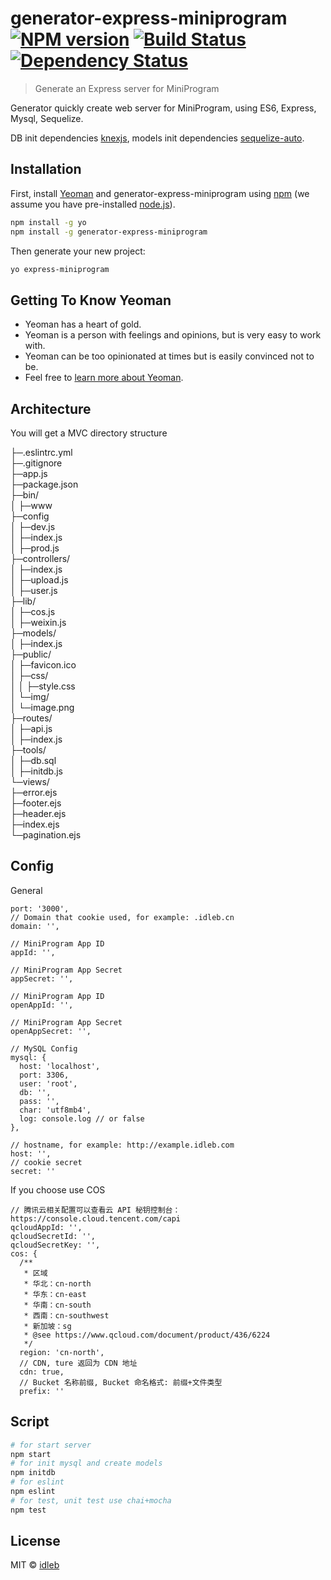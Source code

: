 # generator-express-miniprogram [![NPM version][npm-image]][npm-url] [![Build Status][travis-image]][travis-url] [![Dependency Status][daviddm-image]][daviddm-url]
> Generate an Express server for MiniProgram

Generator quickly create web server for MiniProgram, using ES6, Express, Mysql, Sequelize.

DB init dependencies [knexjs](http://knexjs.org/), models init dependencies [sequelize-auto](https://www.npmjs.com/package/sequelize-auto).

## Installation

First, install [Yeoman](http://yeoman.io) and generator-express-miniprogram using [npm](https://www.npmjs.com/) (we assume you have pre-installed [node.js](https://nodejs.org/)).

```bash
npm install -g yo
npm install -g generator-express-miniprogram
```

Then generate your new project:

```bash
yo express-miniprogram
```

## Getting To Know Yeoman

 * Yeoman has a heart of gold.
 * Yeoman is a person with feelings and opinions, but is very easy to work with.
 * Yeoman can be too opinionated at times but is easily convinced not to be.
 * Feel free to [learn more about Yeoman](http://yeoman.io/).

## Architecture

You will get a MVC directory structure

├─.eslintrc.yml  
├─.gitignore  
├─app.js  
├─package.json  
├─bin/  
│  ├─www   
├─config  
│  ├─dev.js  
│  ├─index.js  
│  ├─prod.js  
├─controllers/  
│  ├─index.js  
│  ├─upload.js  
│  ├─user.js  
├─lib/  
│  ├─cos.js  
│  ├─weixin.js  
├─models/  
│  ├─index.js              
├─public/  
│  ├─favicon.ico  
│  ├─css/  
│  │  ├─style.css    
│  └─img/  
│     └─image.png  
├─routes/  
│  ├─api.js  
│  ├─index.js  
├─tools/  
│  ├─db.sql  
│  ├─initdb.js  
└─views/  
   ├─error.ejs  
   ├─footer.ejs  
   ├─header.ejs  
   ├─index.ejs  
   └─pagination.ejs  

## Config

General

```
port: '3000',
// Domain that cookie used, for example: .idleb.cn
domain: '',

// MiniProgram App ID
appId: '',

// MiniProgram App Secret
appSecret: '',

// MiniProgram App ID
openAppId: '',

// MiniProgram App Secret
openAppSecret: '',

// MySQL Config
mysql: {
  host: 'localhost',
  port: 3306,
  user: 'root',
  db: '',
  pass: '',
  char: 'utf8mb4',
  log: console.log // or false
},

// hostname, for example: http://example.idleb.com
host: '',
// cookie secret
secret: ''
```

If you choose use COS

```
// 腾讯云相关配置可以查看云 API 秘钥控制台：https://console.cloud.tencent.com/capi
qcloudAppId: '',
qcloudSecretId: '',
qcloudSecretKey: '',
cos: {
  /**
   * 区域
   * 华北：cn-north
   * 华东：cn-east
   * 华南：cn-south
   * 西南：cn-southwest
   * 新加坡：sg
   * @see https://www.qcloud.com/document/product/436/6224
   */
  region: 'cn-north',
  // CDN, ture 返回为 CDN 地址
  cdn: true,
  // Bucket 名称前缀, Bucket 命名格式: 前缀+文件类型
  prefix: ''
```

## Script

``` bash
# for start server
npm start
# for init mysql and create models
npm initdb
# for eslint
npm eslint
# for test, unit test use chai+mocha
npm test
```

## License

MIT © [idleb](idleb2317@hotmail.com)

[npm-image]: https://badge.fury.io/js/generator-express-miniprogram.svg
[npm-url]: https://npmjs.org/package/generator-express-miniprogram
[travis-image]: https://travis-ci.org/idleb/generator-express-miniprogram.svg?branch=master
[travis-url]: https://travis-ci.org/idleb/generator-express-miniprogram
[daviddm-image]: https://david-dm.org/idleb/generator-express-miniprogram.svg?theme=shields.io
[daviddm-url]: https://david-dm.org/idleb/generator-express-miniprogram
